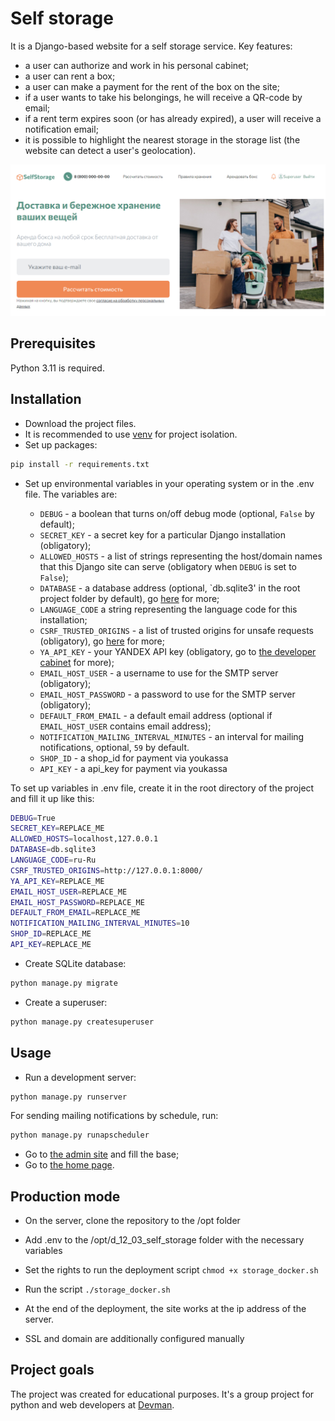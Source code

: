 # Self storage

It is a Django-based website for a self storage service.
Key features:

- a user can authorize and work in his personal cabinet;
- a user can rent a box;
- a user can make a payment for the rent of the box on the site;
- if a user wants to take his belongings, he will receive a QR-code by email;
- if a rent term expires soon (or has already expired), a user will receive a notification email;
- it is possible to highlight the nearest storage in the storage list (the website can detect a user's geolocation).

![home page](screenshots/home_page.png)

## Prerequisites

Python 3.11 is required.

## Installation

- Download the project files.
- It is recommended to use [venv](https://docs.python.org/3/library/venv.html?highlight=venv#module-venv) for project isolation.
- Set up packages:

```bash
pip install -r requirements.txt
```

- Set up environmental variables in your operating system or in the .env file. The variables are:

  - `DEBUG` - a boolean that turns on/off debug mode (optional, `False` by default);
  - `SECRET_KEY` - a secret key for a particular Django installation (obligatory);
  - `ALLOWED_HOSTS` - a list of strings representing the host/domain names that this Django site can serve (obligatory when `DEBUG` is set to `False`);
  - `DATABASE` - a database address (optional, `db.sqlite3' in the root project folder by default), go [here](https://github.com/jacobian/dj-database-url) for more;
  - `LANGUAGE_CODE` a string representing the language code for this installation;
  - `CSRF_TRUSTED_ORIGINS` - a list of trusted origins for unsafe requests (obligatory), go [here](https://docs.djangoproject.com/en/4.1/ref/settings/#csrf-trusted-origins) for more;
  - `YA_API_KEY` - your YANDEX API key (obligatory, go to [the developer cabinet](https://developer.tech.yandex.ru/) for more);
  - `EMAIL_HOST_USER` - a username to use for the SMTP server (obligatory);
  - `EMAIL_HOST_PASSWORD` - a password to use for the SMTP server (obligatory);
  - `DEFAULT_FROM_EMAIL` - a default email address (optional if `EMAIL_HOST_USER` contains email address);
  - `NOTIFICATION_MAILING_INTERVAL_MINUTES` - an interval for mailing notifications, optional, `59` by default.
  - `SHOP_ID` - a shop_id for payment via youkassa
  - `API_KEY` - a api_key for payment via youkassa

To set up variables in .env file, create it in the root directory of the project and fill it up like this:

```bash
DEBUG=True
SECRET_KEY=REPLACE_ME
ALLOWED_HOSTS=localhost,127.0.0.1
DATABASE=db.sqlite3
LANGUAGE_CODE=ru-Ru
CSRF_TRUSTED_ORIGINS=http://127.0.0.1:8000/
YA_API_KEY=REPLACE_ME
EMAIL_HOST_USER=REPLACE_ME
EMAIL_HOST_PASSWORD=REPLACE_ME
DEFAULT_FROM_EMAIL=REPLACE_ME
NOTIFICATION_MAILING_INTERVAL_MINUTES=10
SHOP_ID=REPLACE_ME
API_KEY=REPLACE_ME

```

- Create SQLite database:

```bash
python manage.py migrate
```

- Create a superuser:

```bash
python manage.py createsuperuser
```

## Usage

- Run a development server:

```bash
python manage.py runserver
```

For sending mailing notifications by schedule, run:

```bash
python manage.py runapscheduler
```

- Go to [the admin site](http://127.0.0.1:8000/admin/) and fill the base;
- Go to [the home page](http://127.0.0.1:8000/).


## Production mode
* On the server, clone the repository to the /opt folder
* Add .env to the /opt/d_12_03_self_storage folder with the necessary variables

* Set the rights to run the deployment script
```chmod +x storage_docker.sh```
* Run the script
``./storage_docker.sh ``

* At the end of the deployment, the site works at the ip address of the server.
* SSL and domain are additionally configured manually

## Project goals

The project was created for educational purposes.
It's a group project for python and web developers at [Devman](https://dvmn.org).
